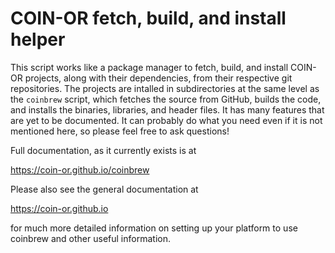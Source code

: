 # COIN-OR fetch, build, and install helper

This script works like a package manager to fetch, build, and install COIN-OR
projects, along with their dependencies, from their respective git
repositories. The projects are intalled in subdirectories at the same level as
the `coinbrew` script, which fetches the source from GitHub, builds the code,
and installs the binaries, libraries, and header files. It has many features
that are yet to be documented. It can probably do what you need even if it is
not mentioned here, so please feel free to ask questions!

Full documentation, as it currently exists is at 

https://coin-or.github.io/coinbrew

Please also see the general documentation at

https://coin-or.github.io

for much more detailed information on setting up your platform to use coinbrew
and other useful information. 
